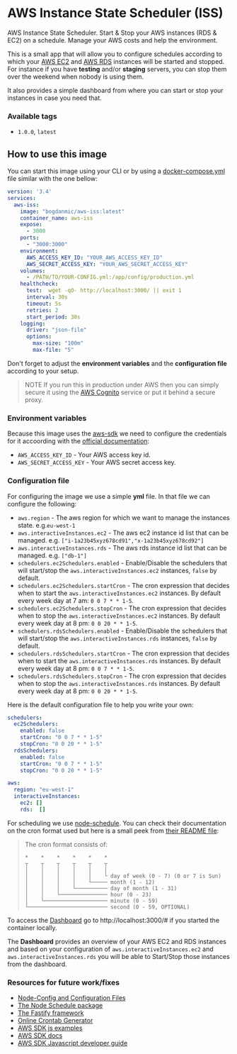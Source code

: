 # AWS Instance State Scheduler (**ISS**)
AWS Instance State Scheduler. Start & Stop your AWS instances (RDS & EC2) on a 
schedule. Manage your AWS costs and help the environment.

This is a small app that will allow you to configure schedules according to which
your [AWS EC2](https://aws.amazon.com/ec2/) and [AWS RDS](https://aws.amazon.com/rds/) 
instances will be started and stopped. For instance if you have **testing** and/or 
**staging** servers, you can stop them over the weekend when nobody is using them.

It also provides a simple dashboard from where you can start or stop your instances
in case you need that.

### Available tags
 - ```1.0.0```, ```latest```

## How to use this image
You can start this image using your CLI or by using a [docker-compose.yml](docker-compose.yml)
file similar with the one bellow:
```yml
version: '3.4'
services:
  aws-iss:
    image: "bogdanmic/aws-iss:latest"
    container_name: aws-iss
    expose: 
      - 3000
    ports:
      - "3000:3000"
    environment:
      AWS_ACCESS_KEY_ID: "YOUR_AWS_ACCESS_KEY_ID"
      AWS_SECRET_ACCESS_KEY: "YOUR_AWS_SECRET_ACCESS_KEY"
    volumes:
      - /PATH/TO/YOUR-CONFIG.yml:/app/config/production.yml
    healthcheck:
      test:  wget -qO- http://localhost:3000/ || exit 1
      interval: 30s
      timeout: 5s
      retries: 2
      start_period: 30s
    logging:
      driver: "json-file"
      options:
        max-size: "100m"
        max-file: "5"
```
Don't forget to adjust the **environment variables** and the **configuration file** 
according to your setup.

> NOTE
> If you run this in production under AWS then you can simply secure it using the 
> [AWS Cognito](https://aws.amazon.com/cognito/) service or put it behind a secure
> proxy.

### Environment variables
Because this image uses the [aws-sdk](https://www.npmjs.com/package/aws-sdk) we 
need to configure the credentials for it accoording with the [official documentation](https://docs.aws.amazon.com/sdk-for-javascript/v2/developer-guide/loading-node-credentials-environment.html):
 - ```AWS_ACCESS_KEY_ID``` - Your AWS access key id.
 - ```AWS_SECRET_ACCESS_KEY``` - Your AWS secret access key.

### Configuration file
For configuring the image we use a simple **yml** file.
In that file we can configure the following:
 - ```aws.region``` - The aws region for which we want to manage the instances 
 state. e.g.```eu-west-1```
 - ```aws.interactiveInstances.ec2``` - The aws ec2 instance id list that can 
 be managed. e.g. ```["i-1a23b45xyz678cd91","x-1a23b45xyz678cd92"]```
 - ```aws.interactiveInstances.rds``` - The aws rds instance id list that can 
 be managed. e.g. ```["db-1"]```
 - ```schedulers.ec2Schedulers.enabled``` - Enable/Disable the schedulers that 
 will start/stop the ```aws.interactiveInstances.ec2``` instances, ```false``` 
 by default.
 - ```schedulers.ec2Schedulers.startCron``` - The cron expression that decides 
 when to start the ```aws.interactiveInstances.ec2``` instances. By default 
 every week day at 7 am: ```0 0 7 * * 1-5```.
 - ```schedulers.ec2Schedulers.stopCron``` - The cron expression that decides 
 when to stop the ```aws.interactiveInstances.ec2``` instances. By default 
 every week day at 8 pm: ```0 0 20 * * 1-5```.
 - ```schedulers.rdsSchedulers.enabled``` - Enable/Disable the schedulers that 
 will start/stop the ```aws.interactiveInstances.rds``` instances, ```false``` 
 by default.
 - ```schedulers.rdsSchedulers.startCron``` - The cron expression that decides 
 when to start the ```aws.interactiveInstances.rds``` instances. By default 
 every week day at 8 pm: ```0 0 7 * * 1-5```.
 - ```schedulers.rdsSchedulers.stopCron``` - The cron expression that decides 
 when to stop the ```aws.interactiveInstances.rds``` instances. By default 
 every week day at 8 pm: ```0 0 20 * * 1-5```.

Here is the default configuration file to help you write your own:
```yml
schedulers:
  ec2Schedulers:
    enabled: false
    startCron: "0 0 7 * * 1-5"
    stopCron: "0 0 20 * * 1-5"
  rdsSchedulers:
    enabled: false
    startCron: "0 0 7 * * 1-5"
    stopCron: "0 0 20 * * 1-5"

aws:
  region: "eu-west-1"
  interactiveInstances:
    ec2: []
    rds:  []
```
For scheduling we use [node-schedule](https://www.npmjs.com/package/node-schedule).
You can check their documentation on the cron format used but here is a small peek
from [their README file](https://github.com/node-schedule/node-schedule/blob/master/README.md):
> The cron format consists of:
> ```
> *    *    *    *    *    *
> ┬    ┬    ┬    ┬    ┬    ┬
> │    │    │    │    │    │
> │    │    │    │    │    └ day of week (0 - 7) (0 or 7 is Sun)
> │    │    │    │    └───── month (1 - 12)
> │    │    │    └────────── day of month (1 - 31)
> │    │    └─────────────── hour (0 - 23)
> │    └──────────────────── minute (0 - 59)
> └───────────────────────── second (0 - 59, OPTIONAL)
> ```

To access the [Dashboard](http://localhost:3000/#) go to http://localhost:3000/#
if you started the container locally.

The **Dashboard** provides an overview of your AWS EC2 and RDS instances and
based on your configuration of ```aws.interactiveInstances.ec2``` and ```aws.interactiveInstances.rds```
you will be able to Start/Stop those instances from the dashboard.

### Resources for future work/fixes
 - [Node-Config and Configuration Files](https://github.com/lorenwest/node-config/wiki/Configuration-Files)
 - [The Node Schedule package](https://www.npmjs.com/package/node-schedule)
 - [The Fastify framework](https://www.fastify.io/docs/latest/)
 - [Online Crontab Generator](https://crontab-generator.org/)
 - [AWS SDK js examples](https://github.com/awsdocs/aws-doc-sdk-examples/tree/master/javascript/example_code/ec2)
 - [AWS SDK docs](https://docs.aws.amazon.com/AWSJavaScriptSDK/latest/AWS/RDS.html)
 - [AWS SDK Javascript developer guide](https://docs.aws.amazon.com/sdk-for-javascript/v2/developer-guide/using-promises.html)
<!--
 TODO: scrie cum sa ii faci development si poate adauga chestii sa poti rula local
 - ordonat dupa ce ii interactiv la inceput si apoi dupa nume?
 - pop-up de agree cand dai start stop?
 - sa afisez ce ii scheduled sa isi faca restart si in ui si poate si cand?
 - sa se ascunda butonu de start stop pt alea disabled?
 - scrisa aplicatia de vue asa cum ar trebui?
-->